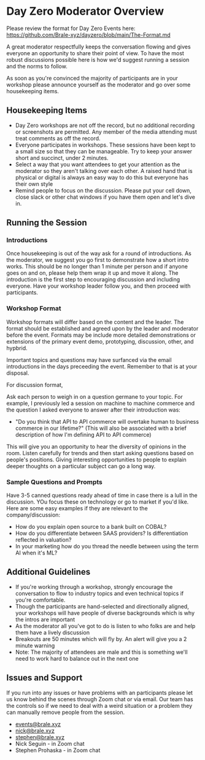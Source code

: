 # Day Zero Moderator Overview

Please review the format for Day Zero Events here: https://github.com/Brale-xyz/dayzero/blob/main/The-Format.md

A great moderator respectfully keeps the conversation flowing and gives everyone an opportunity to share their point of view. To have the most robust discussions possible here is how we'd suggest running a session and the norms to follow.

As soon as you're convinced the majority of participants are in your workshop please announce yourself as the moderator and go over some housekeeping items.

## Housekeeping Items

* Day Zero workshops are not off the record, but no additional recording or screenshots are permitted. Any member of the media attending must treat comments as off the record.
* Everyone participates in workshops. These sessions have been kept to a small size so that they can be manageable. Try to keep your answer short and succinct, under 2 minutes.
* Select a way that you want attendees to get your attention as the moderator so they aren't talking over each other. A raised hand that is physical or digital is always an easy way to do this but everyone has their own style
* Remind people to focus on the discussion. Please put your cell down, close slack or other chat windows if you have them open and let's dive in.

## Running the Session

### Introductions

Once housekeeping is out of the way ask for a round of introductions. As the moderator, we suggest you go first to demonstrate how a short intro works. This should be no longer than 1 minute per person and if anyone goes on and on, please help them wrap it up and move it along. The introduction is the first step to encouraging discussion and including everyone. Have your workshop leader follow you, and then proceed with participants. 

### Workshop Format

Workshop formats will differ based on the content and the leader. The format should be established and agreed upon by the leader and moderator before the event. Formats may be include more detailed demonstrations or extensions of the primary event demo, prototyping, discussion, other, and hypbrid.

Important topics and questions may have surfanced via the email introductions in the days preceeding the event. Remember to that is at your disposal.

For discussion format, 

Ask each person to weigh in on a question germane to your topic. For example, I previously led a session on machine to machine commerce and the question I asked everyone to answer after their introduction was:

* "Do you think that API to API commerce will overtake human to business commerce in our lifetime?" (This will also be associated with a brief description of how I'm defining API to API commerce)

This will give you an opportunity to hear the diversity of opinions in the room. Listen carefully for trends and then start asking questions based on people's positions. Giving interesting opportunities to people to explain deeper thoughts on a particular subject can go a long way.

### Sample Questions and Prompts

Have 3-5 canned questions ready ahead of time in case there is a lull in the discussion. YOu focus these on technology or go to market if you'd like. Here are some easy examples if they are relevant to the company/discussion:

* How do you explain open source to a bank built on COBAL?
* How do you differentiate between SAAS providers? Is differentiation reflected in valuation?
* In your marketing how do you thread the needle between using the term AI when it's ML?

## Additional Guidelines

* If you're working through a workshop, strongly encourage the conversation to flow to industry topics and even technical topics if you're comfortable. 
* Though the participants are hand-selected and directionally aligned, your workshops will have people of diverse backgrounds which is why the intros are important
* As the moderator all you've got to do is listen to who folks are and help them have a lively discussion
* Breakouts are 50 minutes which will fly by. An alert will give you a 2 minute warning
* Note: The majority of attendees are male and this is something we'll need to work hard to balance out in the next one

## Issues and Support

If you run into any issues or have problems with an participants please let us know behind the scenes through Zoom chat or via email. Our team has the controls so if we need to deal with a weird situation or a problem they can manually remove people from the session.
* events@brale.xyz
* nick@brale.xyz
* stephen@brale.xyz
* Nick Seguin - in Zoom chat
* Stephen Prohaska - in Zoom chat
